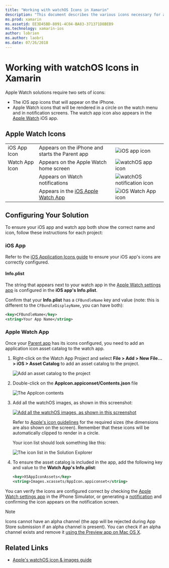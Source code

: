 ```yaml
---
title: "Working with watchOS Icons in Xamarin"
description: "This document describes the various icons necessary for a watchOS application and how to set up a solution to include these icons."
ms.prod: xamarin
ms.assetid: EE3D45BD-8091-4C04-BA83-371371D8BEB9
ms.technology: xamarin-ios
author: lobrien
ms.author: laobri
ms.date: 07/26/2018
---
```


# Working with watchOS Icons in Xamarin

Apple Watch solutions require two sets of icons:

* The iOS app icons that will appear on the iPhone.
* Apple Watch icons that will be rendered in a circle
  on the watch menu and in notification screens. The watch
  app icon also appears in the [Apple Watch](~/ios/watchos/app-fundamentals/settings.md)
  iOS app.

## Apple Watch Icons

| | | |
|-|-|-|
|iOS App Icon|Appears on the iPhone and starts the Parent app|![iOS app icon](icons-images/icon-ios.png)|
|Watch App Icon|Appears on the Apple Watch home screen|![watchOS app icon](icons-images/icon-home.png)|
||Appears on Watch notifications|![watchOS notification icon](icons-images/notification-icon.png)|
||Appears in the [iOS Apple Watch App](~/ios/watchos/app-fundamentals/settings.md)|![iOS Watch App icon](icons-images/watch-app-sml.png)|

## Configuring Your Solution

To ensure your iOS app and watch app both show the correct
  name and icon, follow these instructions for each project:

### iOS App

Refer to the [iOS Application Icons guide](~/ios/app-fundamentals/images-icons/app-icons.md)
  to ensure your iOS app's icons are correctly configured.

#### Info.plist

The string that appears next to your watch app in the [Apple Watch settings app](~/ios/watchos/app-fundamentals/settings.md) is configured in the
**iOS app's Info.plist**.

Confirm that your **Info.plist** has a `CFBundleName` key and value (note:
  this is different to the `CFBundleDisplayName`, you can have both):

```xml
<key>CFBundleName</key>
<string>Your App Name</string>
```

### Apple Watch App

Once your [Parent app](~/ios/watchos/app-fundamentals/parent-app.md) has
  its icons configured, you need to add an application icon
  asset catalog to the watch app.

1. Right-click on the Watch App Project and select
    **File > Add > New File... > iOS > Asset Catalog** to add an
    asset catalog to the project.

    ![](icons-images/newasset.png "Add an asset catalog to the project")

2. Double-click on the **AppIcon.appiconset/Contents.json** file

    ![](icons-images/xcassets-iconset-sml.png "The AppIcon contents")

3. Add all the watchOS images, as shown in this screenshot:

    [![](icons-images/appicons-sml.png "Add all the watchOS images, as shown in this screenshot")](icons-images/appicons.png#lightbox)

    Refer to [Apple's icon guidelines](https://developer.apple.com/design/human-interface-guidelines/watchos/icons-and-images/menu-icons/) for the required sizes
    (the dimensions are also shown on the screen). Remember
    that these icons will be automatically clipped to render
    in a circle.

    Your icon list should look something like this:

    ![](icons-images/xcassets-complete-sml.png "The icon list in the Solution Explorer")

4. To ensure the asset catalog is included in the app, add
  the following key and value to the **Watch App's Info.plist**:

    ```xml
    <key>XSAppIconAssets</key>
    <string>Images.xcassets/AppIcon.appiconset</string>
    ```

You can verify the icons are configured correct by checking
  the [Apple Watch settings app](~/ios/watchos/app-fundamentals/settings.md)
  in the iPhone Simulator, or generating a [notification](~/ios/watchos/platform/notifications.md)
  and confirming the icon appears on the notification screen.

> [!NOTE]
> Icons cannot have an alpha channel (the app will be rejected during App Store submission if an alpha channel is present). You can check if an alpha channel exists and remove it [using the Preview app on Mac OS X](~/ios/watchos/troubleshooting.md#noalpha).


## Related Links

- [Apple's watchOS icon & images guide](https://developer.apple.com/design/human-interface-guidelines/watchos/icons-and-images/)
